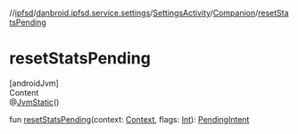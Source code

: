 //[ipfsd](../../../index.md)/[danbroid.ipfsd.service.settings](../../index.md)/[SettingsActivity](../index.md)/[Companion](index.md)/[resetStatsPending](reset-stats-pending.md)



# resetStatsPending  
[androidJvm]  
Content  
@[JvmStatic](https://kotlinlang.org/api/latest/jvm/stdlib/kotlin.jvm/-jvm-static/index.html)()  
  
fun [resetStatsPending](reset-stats-pending.md)(context: [Context](https://developer.android.com/reference/kotlin/android/content/Context.html), flags: [Int](https://kotlinlang.org/api/latest/jvm/stdlib/kotlin/-int/index.html)): [PendingIntent](https://developer.android.com/reference/kotlin/android/app/PendingIntent.html)  



